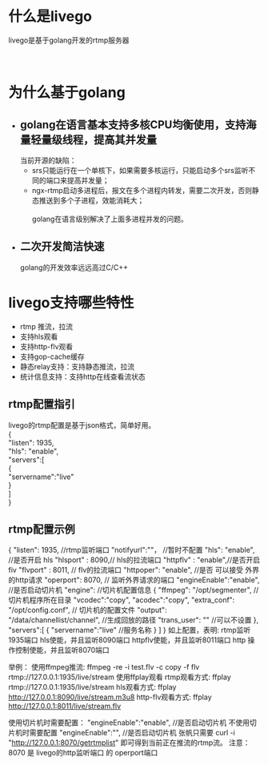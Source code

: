 # 什么是livego<br/>     
livego是基于golang开发的rtmp服务器<br/>     
<br/>     
# 为什么基于golang
*  ## golang在语言基本支持多核CPU均衡使用，支持海量轻量级线程，提高其并发量<br/>   
   当前开源的缺陷：
   - srs只能运行在一个单核下，如果需要多核运行，只能启动多个srs监听不同的端口来提高并发量；<br/>   
   - ngx-rtmp启动多进程后，报文在多个进程内转发，需要二次开发，否则静态推送到多个子进程，效能消耗大；<br/>   
   golang在语言级别解决了上面多进程并发的问题。
*  ## 二次开发简洁快速<br/>   
   golang的开发效率远远高过C/C++

# livego支持哪些特性<br/>     
*  rtmp 推流，拉流
*  支持hls观看
*  支持http-flv观看
*  支持gop-cache缓存
*  静态relay支持：支持静态推流，拉流
*  统计信息支持：支持http在线查看流状态

## rtmp配置指引
livego的rtmp配置是基于json格式，简单好用。<br/> 
{<br/> 
    "listen": 1935,<br/> 
    "hls": "enable",<br/> 
    "servers":[<br/> 
        {<br/> 
        "servername":"live"<br/> 
        }<br/> 
    ]<br/> 
}<br/> 

## rtmp配置示例

{
"listen": 1935,     //rtmp监听端口
"notifyurl":""，   //暂时不配置
"hls": "enable",  //是否开启 hls
"hlsport" : 8090,// hls的拉流端口
"httpflv" : "enable",//是否开启fiv 
"flvport" : 8011,  // flv的拉流端口
"httpoper": "enable", //是否 可以接受 外界的http请求
"operport": 8070,   // 监听外界请求的端口
"engineEnable":"enable", //是否启动切片机
"engine":                   //切片机配置信息
{
    "ffmpeg": "/opt/segmenter",  //切片机程序所在目录
    "vcodec":"copy",
    "acodec":"copy",
    "extra_conf": "/opt/config.conf", // 切片机的配置文件
    "output": "/data/channellist/channel", //生成回放的路径
    "trans_user": ""      //可以不设置 
},
"servers":[
{
"servername":"live"   //服务名称
}
]
}
如上配置，表明:
rtmp监听1935端口
hls使能，并且监听8090端口
httpflv使能，并且监听8011端口
http 操作控制使能，并且监听8070端口

举例：
使用ffmpeg推流:
ffmpeg -re -i test.flv -c copy -f flv rtmp://127.0.0.1:1935/live/stream 
使用ffplay观看
rtmp观看方式: ffplay rtmp://127.0.0.1:1935/live/stream 
hls观看方式: ffplay http://127.0.0.1:8090/live/stream.m3u8 
http-flv观看方式: ffplay http://127.0.0.1:8011/live/stream.flv

使用切片机时需要配置：
"engineEnable":"enable", //是否启动切片机
不使用切片机时需要配置
"engineEnable":"", //是否启动切片机
张帆只需要 curl -i  "http://127.0.0.1:8070/getrtmplist"  即可得到当前正在推流的rtmp流。
注意：  8070 是 livego的http监听端口 的 operport端口




